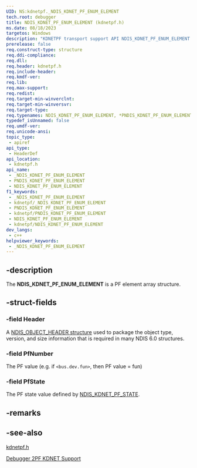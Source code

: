 ```yaml
---
UID: NS:kdnetpf._NDIS_KDNET_PF_ENUM_ELEMENT
tech.root: debugger
title: NDIS_KDNET_PF_ENUM_ELEMENT (kdnetpf.h)
ms.date: 08/18/2023
targetos: Windows
description: "KDNETPF transport support API NDIS_KDNET_PF_ENUM_ELEMENT is a PF element array structure." 
prerelease: false
req.construct-type: structure
req.ddi-compliance: 
req.dll: 
req.header: kdnetpf.h
req.include-header: 
req.kmdf-ver: 
req.lib: 
req.max-support: 
req.redist: 
req.target-min-winverclnt: 
req.target-min-winversvr: 
req.target-type: 
req.typenames: NDIS_KDNET_PF_ENUM_ELEMENT, *PNDIS_KDNET_PF_ENUM_ELEMENT
typedef_isUnnamed: false
req.umdf-ver: 
req.unicode-ansi: 
topic_type:
 - apiref
api_type:
 - HeaderDef
api_location:
 - kdnetpf.h
api_name:
 - _NDIS_KDNET_PF_ENUM_ELEMENT
 - PNDIS_KDNET_PF_ENUM_ELEMENT
 - NDIS_KDNET_PF_ENUM_ELEMENT
f1_keywords:
 - _NDIS_KDNET_PF_ENUM_ELEMENT
 - kdnetpf/_NDIS_KDNET_PF_ENUM_ELEMENT
 - PNDIS_KDNET_PF_ENUM_ELEMENT
 - kdnetpf/PNDIS_KDNET_PF_ENUM_ELEMENT
 - NDIS_KDNET_PF_ENUM_ELEMENT
 - kdnetpf/NDIS_KDNET_PF_ENUM_ELEMENT
dev_langs:
 - c++
helpviewer_keywords:
 - _NDIS_KDNET_PF_ENUM_ELEMENT
---
```


## -description

The **NDIS_KDNET_PF_ENUM_ELEMENT** is a PF element array structure.

## -struct-fields

### -field Header

A [NDIS_OBJECT_HEADER structure](/windows-hardware/drivers/ddi/objectheader/ns-objectheader-ndis_object_header) used to package the object type, version, and size information that is required in many NDIS 6.0 structures.

### -field PfNumber

The PF value (e.g. if `<bus.dev.fun>`, then PF value = fun)

### -field PfState

The PF state value defined by [NDIS_KDNET_PF_STATE](ne-kdnetpf-ndis_kdnet_pf_state.md).

## -remarks

## -see-also

[kdnetpf.h](index.md)

[Debugger 2PF KDNET Support](/windows-hardware/drivers/network/debugger-2pf-kdnet-support)
